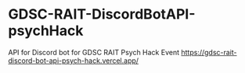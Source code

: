 # GDSC-RAIT-DiscordBotAPI-psychHack
API for Discord bot for GDSC RAIT Psych Hack Event
 https://gdsc-rait-discord-bot-api-psych-hack.vercel.app/
